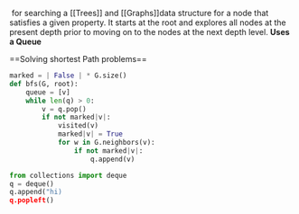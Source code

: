  for searching a [[Trees]] and [[Graphs]]data structure for a node that satisfies a given property. It starts at the root and explores all nodes at the present depth prior to moving on to the nodes at the next depth level.
**Uses a Queue**

==Solving shortest Path problems== 

``` python
marked = | False | * G.size()
def bfs(G, root):
	queue = [v]
	while len(q) > 0:
		v = q.pop()
		if not marked|v|:
			visited(v)
			marked|v| = True
			for w in G.neighbors(v):
				if not marked|v|:
					q.append(v)
```

``` python
from collections import deque
q = deque()
q.append("hi)
q.popleft()
```